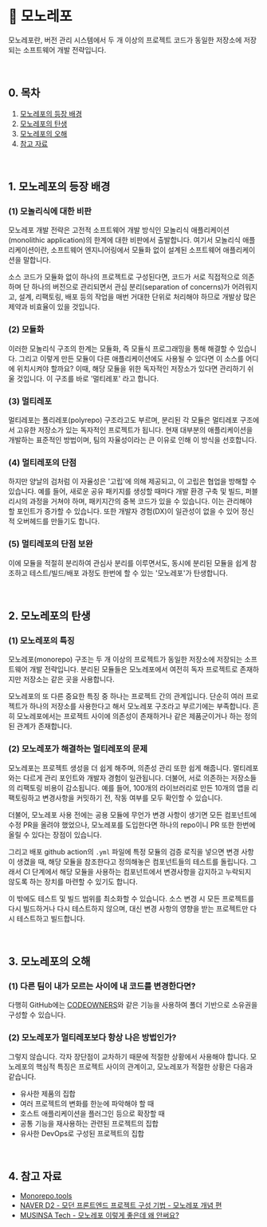 # 📒 모노레포

모노레포란, 버전 관리 시스템에서 두 개 이상의 프로젝트 코드가 동일한 저장소에 저장되는 소프트웨어 개발 전략입니다.

<br/>

## 0. 목차

<!-- no toc -->
1. [모노레포의 등장 배경](#1-모노레포의-등장-배경)
2. [모노레포의 탄생](#2-모노레포의-탄생)
3. [모노레포의 오해](#3-모노레포의-오해)
4. [참고 자료](#4-참고-자료)

<br/>

## 1. 모노레포의 등장 배경

### (1) 모놀리식에 대한 비판

모노레포 개발 전략은 고전적 소프트웨어 개발 방식인 모놀리식 애플리케이션(monolithic application)의 한계에 대한 비판에서 출발합니다. 여기서 모놀리식 애플리케이션이란, 소프트웨어 엔지니어링에서 모듈화 없이 설계된 소프트웨어 애플리케이션을 말합니다.

소스 코드가 모듈화 없이 하나의 프로젝트로 구성된다면, 코드가 서로 직접적으로 의존하며 단 하나의 버전으로 관리되면서 관심 분리(separation of concerns)가 어려워지고, 설계, 리팩토링, 배포 등의 작업을 매번 거대한 단위로 처리해야 하므로 개발상 많은 제약과 비효율이 있을 것입니다.

### (2) 모듈화

이러한 모놀리식 구조의 한계는 모듈화, 즉 모듈식 프로그래밍을 통해 해결할 수 있습니다. 그리고 이렇게 만든 모듈이 다른 애플리케이션에도 사용될 수 있다면 이 소스를 어디에 위치시켜야 할까요? 이때, 해당 모듈을 위한 독자적인 저장소가 있다면 관리하기 쉬울 것입니다. 이 구조를 바로 '멀티레포' 라고 합니다.

### (3) 멀티레포

멀티레포는 폴리레포(polyrepo) 구조라고도 부르며, 분리된 각 모듈은 멀티레포 구조에서 고유한 저장소가 있는 독자적인 프로젝트가 됩니다. 현재 대부분의 애플리케이션을 개발하는 표준적인 방법이며, 팀의 자율성이라는 큰 이유로 인해 이 방식을 선호합니다.

### (4) 멀티레포의 단점

하지만 양날의 검처럼 이 자율성은 '고립'에 의해 제공되고, 이 고립은 협업을 방해할 수 있습니다. 예를 들어, 새로운 공유 패키지를 생성할 때마다 개발 환경 구축 및 빌드, 퍼블리시의 과정을 거쳐야 하며, 패키지간의 중복 코드가 있을 수 있습니다. 이는 관리해야 할 포인트가 증가할 수 있습니다. 또한 개발자 경험(DX)이 일관성이 없을 수 있어 정신적 오버헤드를 만들기도 합니다.

### (5) 멀티레포의 단점 보완

이에 모듈을 적절히 분리하여 관심사 분리를 이루면서도, 동시에 분리된 모듈을 쉽게 참조하고 테스트/빌드/배포 과정도 한번에 할 수 있는 '모노레포'가 탄생합니다.

<br/>

## 2. 모노레포의 탄생

### (1) 모노레포의 특징

모노레포(monorepo) 구조는 두 개 이상의 프로젝트가 동일한 저장소에 저장되는 소프트웨어 개발 전략입니다. 분리된 모듈들은 모노레포에서 여전히 독자 프로젝트로 존재하지만 저장소는 같은 곳을 사용합니다.

모노레포의 또 다른 중요한 특징 중 하나는 프로젝트 간의 관계입니다. 단순히 여러 프로젝트가 하나의 저장소를 사용한다고 해서 모노레포 구조라고 부르기에는 부족합니다. 흔히 모노레포에서는 프로젝트 사이에 의존성이 존재하거나 같은 제품군이거나 하는 정의된 관계가 존재합니다.

### (2) 모노레포가 해결하는 멀티레포의 문제

모노레포는 프로젝트 생성을 더 쉽게 해주며, 의존성 관리 또한 쉽게 해줍니다. 멀티레포와는 다르게 관리 포인트와 개발자 경험이 일관됩니다. 더불어, 서로 의존하는 저장소들의 리팩토링 비용이 감소됩니다. 예를 들어, 100개의 라이브러리로 만든 10개의 앱을 리팩토링하고 변경사항을 커밋하기 전, 작동 여부를 모두 확인할 수 있습니다.

더불어, 모노레포 사용 전에는 공용 모듈에 무언가 변경 사항이 생기면 모든 컴포넌트에 수정 PR을 올려야 했었으나, 모노레포를 도입한다면 하나의 repo이니 PR 또한 한번에 올릴 수 있다는 장점이 있습니다.

그리고 배포 github action의 `.yml` 파일에 특정 모듈의 검증 로직을 넣으면 변경 사항이 생겼을 때, 해당 모듈을 참조한다고 정의해놓은 컴포넌트들의 테스트를 돌립니다. 그래서 CI 단계에서 해당 모듈을 사용하는 컴포넌트에서 변경사항을 감지하고 누락되지 않도록 하는 장치를 마련할 수 있기도 합니다.

이 밖에도 테스트 및 빌드 범위를 최소화할 수 있습니다. 소스 변경 시 모든 프로젝트를 다시 빌드하거나 다시 테스트하지 않으며, 대신 변경 사항의 영향을 받는 프로젝트만 다시 테스트하고 빌드합니다.

<br/>

## 3. 모노레포의 오해

### (1) 다른 팀이 내가 모르는 사이에 내 코드를 변경한다면?

다행히 GitHub에는 [CODEOWNERS](https://docs.github.com/en/repositories/managing-your-repositorys-settings-and-features/customizing-your-repository/about-code-owners)와 같은 기능을 사용하여 폴더 기반으로 소유권을 구성할 수 있습니다.

### (2) 모노레포가 멀티레포보다 항상 나은 방법인가?

그렇지 않습니다. 각자 장단점이 교차하기 때문에 적절한 상황에서 사용해야 합니다. 모노레포의 핵심적 특징은 프로젝트 사이의 관계이고, 모노레포가 적절한 상황은 다음과 같습니다.

- 유사한 제품의 집합
- 여러 프로젝트의 변화를 한눈에 파악해야 할 때
- 호스트 애플리케이션을 플러그인 등으로 확장할 때
- 공통 기능을 재사용하는 관련된 프로젝트의 집합
- 유사한 DevOps로 구성된 프로젝트의 집합

<br/>

## 4. 참고 자료

- [Monorepo.tools](https://monorepo.tools/#monorepo-features)
- [NAVER D2 - 모던 프론트엔드 프로젝트 구성 기법 - 모노레포 개념 편](https://d2.naver.com/helloworld/0923884)
- [MUSINSA Tech - 모노레포 이렇게 좋은데 왜 안써요?](https://medium.com/musinsa-tech/journey-of-a-frontend-monorepo-8f5480b80661)
